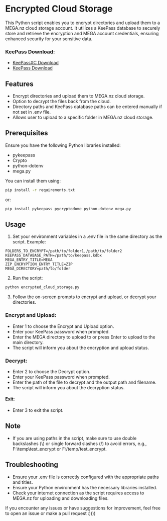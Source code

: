 # Encrypted Cloud Storage

This Python script enables you to encrypt directories and upload them to a MEGA.nz cloud storage account. It utilizes a KeePass database to securely store and retrieve the encryption and MEGA account credentials, ensuring enhanced security for your sensitive data.

### KeePass Download:
- [KeePassXC Download](https://keepassxc.org/download/)
- [KeePass Download](https://keepass.info/download.html)

## Features

- Encrypt directories and upload them to MEGA.nz cloud storage.
- Option to decrypt the files back from the cloud.
- Directory paths and KeePass database paths can be entered manually if not set in .env file.
- Allows user to upload to a specific folder in MEGA.nz cloud storage.

## Prerequisites

Ensure you have the following Python libraries installed:
- pykeepass
- Crypto
- python-dotenv
- mega.py

You can install them using:

```bash
pip install -r requirements.txt
```
or:
```bash
pip install pykeepass pycryptodome python-dotenv mega.py
```

## Usage

1. Set your environment variables in a .env file in the same directory as the script. Example:

```plaintext
FOLDERS_TO_ENCRYPT=/path/to/folder1,/path/to/folder2
KEEPASS_DATABASE_PATH=/path/to/keepass.kdbx
MEGA_ENTRY_TITLE=MEGA
ZIP_ENCRYPTION_ENTRY_TITLE=ZIP
MEGA_DIRECTORY=path/to/folder
```

2. Run the script:

```bash
python encrypted_cloud_storage.py
```

3. Follow the on-screen prompts to encrypt and upload, or decrypt your directories.

### Encrypt and Upload:

- Enter 1 to choose the Encrypt and Upload option.
- Enter your KeePass password when prompted.
- Enter the MEGA directory to upload to or press Enter to upload to the main directory.
- The script will inform you about the encryption and upload status.

### Decrypt:

- Enter 2 to choose the Decrypt option.
- Enter your KeePass password when prompted.
- Enter the path of the file to decrypt and the output path and filename.
- The script will inform you about the decryption status.

#### Exit:

- Enter 3 to exit the script.

## Note

- If you are using paths in the script, make sure to use double backslashes (\\) or single forward slashes (/) to avoid errors, e.g., F:\\temp\\test_encrypt or F:/temp/test_encrypt.

## Troubleshooting

- Ensure your .env file is correctly configured with the appropriate paths and titles.
- Ensure your Python environment has the necessary libraries installed.
- Check your internet connection as the script requires access to MEGA.nz for uploading and downloading files.

If you encounter any issues or have suggestions for improvement, feel free to open an issue or make a pull request :))))